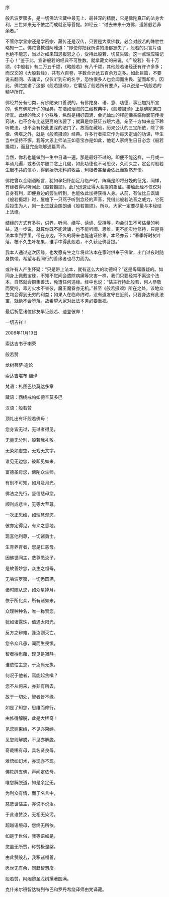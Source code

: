 序

般若波罗蜜多，是一切佛法宝藏中最无上、最甚深的精髓，它是佛陀真正的法身舍利，三世如来无不依之而成就正等菩提。如经云：“过去未来十方佛，道皆般若非余者。”

不管你学显宗还是学密宗、藏传还是汉传，只要是大乘佛教，必会对般若的殊胜性略知一二。佛陀曾教诫阿难道：“即使你把我所讲的法都忘失了，般若的只言片语也绝不能忘，当以对如来知恩报恩之心，受持此般若、切莫失毁。这一点理应铭记于心！”鉴于此，宣讲般若的经典不可胜数。就拿藏文的来说，《广般若》有十万颂，《中般若》有二万五千颂，《略般若》有八千颂，其他般若诸经还有许许多多；而汉文的《大般若经》，共有六百卷，字数合计达五百余万之多。如此巨篇，不要说去翻阅、去诵读，仅仅听到它的名字，恐怕很多人也会闻而生畏、望而却步。因此，佛陀宣讲了这部《般若摄颂》，它囊括了般若所有要点，可以说是一切般若的精华所在。

佛经共分有七类，有佛陀亲口善说的，有佛陀身、语、意、功德、事业加持所宣的，也有佛陀开许的经典。在浩如烟海的三藏教典中，《般若摄颂》正是佛陀亲口所宣。此经的教义十分殊胜，纵然是相好圆满、金光灿灿的释迦佛亲临你面前传授窍诀，也不会有比这更高的法要了；就算是你获证五眼六通，亲至十方如来座下聆听教法，也不会有较此更深的法门了。故而在藏地，历来公认的三宝所依，除了佛像、佛塔之外，就是《般若摄颂》经典。许多行者把它作为每天定诵的功课，毕生当中坚持不懈。我等大恩上师法王如意宝亦是如此，他老人家终生日日必念《般若摄颂》，而且完全能够通篇背诵。

当然，你若也能做到一生中日诵一遍，那是最好不过的。即便不能这样，一月或一年诵几遍，或者偶尔随口念上几偈，如此功德也不可思议，久而久之，定会对般若生起不共的信心，得到始所未料的收益，利根者甚至会依此而豁然开悟。

佛陀曾以金刚语断言，犹如孕妇怀胎足月临产时，阵痛是即将分娩的征兆，同样，有缘者得以听闻此《般若摄颂》，此乃迅速证得大菩提的象征。接触此经不仅仅对自身有利，即便身边的旁生听到，也能依此加持获得人身。从前，有位比丘讽诵《般若摄颂》时，屋檐下一只燕子听到念经的声音，凭借此般若法音之威力，它死后投生为人，刚一出生就会朗朗诵《般若摄颂》。所以，大家一定要尽量与本经结上法缘。

结缘的方式有多种，供养、听闻、缮写、读诵、受持等，均会引生不可估量的利益。退一步说，就算你既不能读诵，也不能听闻、思维，更不能实地修持，只是将法本拿到手里，带在身边，不久的将来也能速证佛果。本经亦云：“春季好时树叶落，枝不久生叶花果，谁手中得此般若，不久获证佛菩提。”

我本人通过这次因缘，也发愿有生之年将此法本在家时供奉于佛堂，出门过夜时随身携带。希望与我同行的善缘者也尽力而为。

或许有人产生怀疑：“只是带上法本，就有这么大的功德吗？”这是毋庸置疑的。如同身上佩戴宝珠，不知不觉间会遣除病痛等灾害一样，我们只要经常不离这个法本，自然就会摄集善法，免遭任何违缘。经中也说：“怙主行持此般若，何人恭敬而受持，毒刃火水不害彼，魔王魔眷亦无机。”甚至《般若摄颂》所在之处，该地众生均会得到无穷的利益；如果人在临命终时，没有道友守在近前，只要身边有此法宝，就绝不会堕落。故希望大家对此法本务必要重视。

最后祈愿诸位佛友早证般若、速登彼岸！

一切吉祥！

2008年11月19日

索达吉书于喇荣

般若赞

龙树菩萨·造论

索达吉堪布·翻译

梵语：札匝巴绕莫达多章

藏语：西绕戒帕如德辛莫多巴

汉语：般若赞

顶礼出有坏般若佛母！

您身皆无过，无过者得见，

无量无分别，般若我礼敬。

无染如虚空，无戏无文字，

谁见无边您，彼即见如来。

富德圣母您，佛陀众生师，

有别不可知，如月及月光。

佛法之先行，坚信慈母您，

顺利成悲主，无等大至尊。

一次正思维，如理慧观您，

彼亦定得见，有义之悉地。

现喜他利尊，一切诸勇士，

生育养育者，您是仁慈母。

因佛世间主，悲尊悉汝子，

是故善妙您，众生之祖母。

无垢波罗蜜，一切悉圆满，

诸时随从您，如众星捧月。

依于所化众，所有诸如来，

众理种种名，唯一称赞您。

犹如诸露珠，值遇太阳光，

反方之辩难，逢汝则灭亡。

您令众凡愚，闻而生畏惧，

智者得慰藉，现见是寂静。

谁依怙主您，于汝尚无执，

何况于他者，焉能起贪嗔？

您不从何来，亦非有所去，

故于一切处，智者皆不缘。

如是了知您，思维而修行，

由修得解脱，此是大稀奇！

见您则束缚，不见亦束缚，

见您则解脱，不见亦解脱。

奇哉稀有母，具名贤良母，

难悟如幻术，亦现亦不现。

佛陀辟支佛，声闻定依母，

唯您解脱道，如是余定无。

为利众有情，而于名言中，

慈悲世怙主，亦说不说汝。

于此谁赞汝，无相无染污，

超越语境母，您终无所依。

如是于世俗，我等语如是，

您虽无所赞，称赞极涅槃。

由此赞般若，我积诸福善，

愿世无有余，同趋智慧度。

般若赞，阿阇黎圣龙树撰著圆满。

克什米尔班智达特列布巴和罗丹希绕译师由梵译藏。
